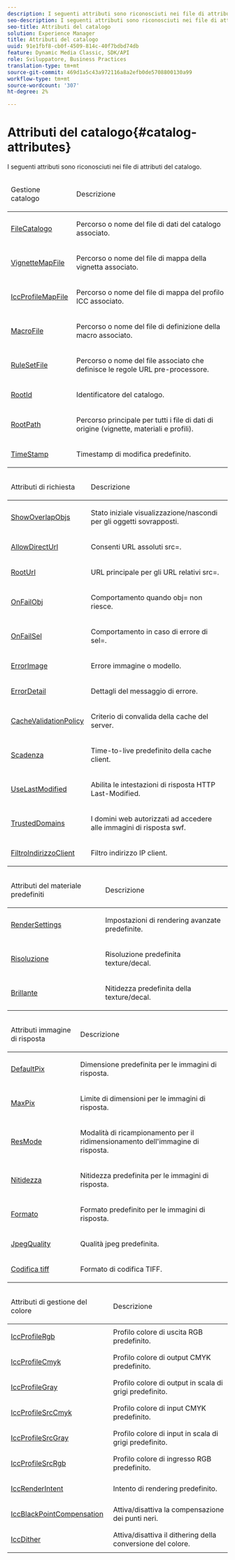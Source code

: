 ```yaml
---
description: I seguenti attributi sono riconosciuti nei file di attributi del catalogo.
seo-description: I seguenti attributi sono riconosciuti nei file di attributi del catalogo.
seo-title: Attributi del catalogo
solution: Experience Manager
title: Attributi del catalogo
uuid: 91e1fbf8-cb0f-4509-814c-40f7bdbd74db
feature: Dynamic Media Classic, SDK/API
role: Sviluppatore, Business Practices
translation-type: tm+mt
source-git-commit: 469d1a5c43a972116a8a2efb0de5708800130a99
workflow-type: tm+mt
source-wordcount: '307'
ht-degree: 2%

---
```



# Attributi del catalogo{#catalog-attributes}

I seguenti attributi sono riconosciuti nei file di attributi del catalogo.

<table id="simpletable_B838784803D34B0293D7F7C6131045D3"> 
 <thead class="sthead"> 
  <td class="stentry"> <p>Gestione catalogo </p></td> 
  <td class="stentry"> <p>Descrizione </p></td> 
 </thead> 
 <tr class="strow"> 
  <td class="stentry"> <p><a href="../../../../../ir-api/material-cat/image-rendering-api-ref/c-ir-material-catalog/c-ir-attributes-reference/r-ir-catalogfile.md#reference-dcd6a48569a148dabaf75e85190a1ea2" type="reference" format="dita" scope="local"> FileCatalogo</a> </p></td> 
  <td class="stentry"> <p>Percorso o nome del file di dati del catalogo associato. </p></td> 
 </tr> 
 <tr class="strow"> 
  <td class="stentry"> <p><a href="../../../../../ir-api/material-cat/image-rendering-api-ref/c-ir-material-catalog/c-ir-attributes-reference/r-ir-vignettemapfile.md#reference-ad2c6d08008d415b9f47da17bd3447d2" type="reference" format="dita" scope="local"> VignetteMapFile</a> </p> </td> 
  <td class="stentry"> <p>Percorso o nome del file di mappa della vignetta associato. </p></td> 
 </tr> 
 <tr class="strow"> 
  <td class="stentry"> <p><a href="../../../../../ir-api/material-cat/image-rendering-api-ref/c-ir-material-catalog/c-ir-attributes-reference/r-ir-iccprofilemapfile.md#reference-6b48159c50c548e697ff7365672a972e" type="reference" format="dita" scope="local"> IccProfileMapFile</a> </p></td> 
  <td class="stentry"> <p>Percorso o nome del file di mappa del profilo ICC associato. </p></td> 
 </tr> 
 <tr class="strow"> 
  <td class="stentry"> <p><a href="../../../../../ir-api/material-cat/image-rendering-api-ref/c-ir-material-catalog/c-ir-attributes-reference/r-ir-macrofile.md#reference-20d550f7841b4541ab69550519cdbef3" type="reference" format="dita" scope="local"> MacroFile  </a> </p> </td> 
  <td class="stentry"> <p>Percorso o nome del file di definizione della macro associato. </p></td> 
 </tr> 
 <tr class="strow"> 
  <td class="stentry"> <p><a href="../../../../../ir-api/material-cat/image-rendering-api-ref/c-ir-material-catalog/c-ir-attributes-reference/r-ir-rulesetfile.md#reference-8c49cc8f4e9b4f6f8c402a360cd00c68" type="reference" format="dita" scope="local"> RuleSetFile  </a> </p></td> 
  <td class="stentry"> <p>Percorso o nome del file associato che definisce le regole URL pre-processore. </p></td> 
 </tr> 
 <tr class="strow"> 
  <td class="stentry"> <p><a href="../../../../../ir-api/material-cat/image-rendering-api-ref/c-ir-material-catalog/c-ir-attributes-reference/r-ir-rootid.md#reference-54b42b7125824be593378c1accb70d5a" type="reference" format="dita" scope="local"> RootId  </a> </p></td> 
  <td class="stentry"> <p>Identificatore del catalogo. </p></td> 
 </tr> 
 <tr class="strow"> 
  <td class="stentry"> <p><a href="../../../../../ir-api/material-cat/image-rendering-api-ref/c-ir-material-catalog/c-ir-attributes-reference/r-ir-rootpath.md#reference-a4d7c96b62e14fcbad1740c702f160f3" type="reference" format="dita" scope="local"> RootPath  </a> </p></td> 
  <td class="stentry"> <p>Percorso principale per tutti i file di dati di origine (vignette, materiali e profili). </p></td> 
 </tr> 
 <tr class="strow"> 
  <td class="stentry"> <p><a href="../../../../../ir-api/material-cat/image-rendering-api-ref/c-ir-material-catalog/c-ir-attributes-reference/r-ir-timestamp.md#reference-8373ad4ee03d4e4b9a8fc96cf42b3181" type="reference" format="dita" scope="local"> TimeStamp  </a> </p></td> 
  <td class="stentry"> <p>Timestamp di modifica predefinito. </p></td> 
 </tr> 
</table>

<table id="simpletable_801279CD6FFB4D32A8EF1D92CE6E8F8F"> 
 <thead class="sthead"> 
  <td class="stentry"> <p>Attributi di richiesta </p></td> 
  <td class="stentry"> <p>Descrizione </p></td> 
 </thead> 
 <tr class="strow"> 
  <td class="stentry"> <p><a href="../../../../../ir-api/material-cat/image-rendering-api-ref/c-ir-material-catalog/c-ir-attributes-reference/r-ir-showoverlapobjs.md#reference-f96341e877fa475e8a246c6db1865bbf" type="reference" format="dita" scope="local"> ShowOverlapObjs  </a> </p></td> 
  <td class="stentry"> <p>Stato iniziale visualizzazione/nascondi per gli oggetti sovrapposti. </p></td> 
 </tr> 
 <tr class="strow"> 
  <td class="stentry"> <p><a href="../../../../../ir-api/material-cat/image-rendering-api-ref/c-ir-material-catalog/c-ir-attributes-reference/r-ir-allowdirecturls.md#reference-02000c0f3c494292bad8425d06268882" type="reference" format="dita" scope="local"> AllowDirectUrl</a> </p> </td> 
  <td class="stentry"> <p>Consenti URL assoluti <span class="codeph"> src=</span>. </p></td> 
 </tr> 
 <tr class="strow"> 
  <td class="stentry"> <p><a href="../../../../../ir-api/material-cat/image-rendering-api-ref/c-ir-material-catalog/c-ir-attributes-reference/r-ir-rooturl.md#reference-b8d706a573814802bd6794223cc78402" type="reference" format="dita" scope="local"> RootUrl  </a> </p></td> 
  <td class="stentry"> <p>URL principale per gli URL relativi <span class="codeph"> src=</span>. </p></td> 
 </tr> 
 <tr class="strow"> 
  <td class="stentry"> <p><a href="../../../../../ir-api/material-cat/image-rendering-api-ref/c-ir-material-catalog/c-ir-attributes-reference/r-ir-onfailobj.md#reference-4c6ba90418e84da5831f8573bbbf2c8d" type="reference" format="dita" scope="local"> OnFailObj  </a> </p></td> 
  <td class="stentry"> <p>Comportamento quando <span class="codeph"> obj=</span> non riesce. </p></td> 
 </tr> 
 <tr class="strow"> 
  <td class="stentry"> <p><a href="../../../../../ir-api/material-cat/image-rendering-api-ref/c-ir-material-catalog/c-ir-attributes-reference/r-ir-onfailsel.md#reference-f95e4a4a3c02412b87a2b0acca8a5513" type="reference" format="dita" scope="local"> OnFailSel  </a> </p></td> 
  <td class="stentry"> <p>Comportamento in caso di errore di <span class="codeph"> sel=</span>. </p></td> 
 </tr> 
 <tr class="strow"> 
  <td class="stentry"> <p><a href="../../../../../ir-api/material-cat/image-rendering-api-ref/c-ir-material-catalog/c-ir-attributes-reference/r-ir-errorimage.md#reference-b58bdaba96074c52802ca8dc54bfe2f0" type="reference" format="dita" scope="local"> ErrorImage  </a> </p></td> 
  <td class="stentry"> <p>Errore immagine o modello. </p></td> 
 </tr> 
 <tr class="strow"> 
  <td class="stentry"> <p><a href="../../../../../ir-api/material-cat/image-rendering-api-ref/c-ir-material-catalog/c-ir-attributes-reference/r-ir-errordetail.md#reference-123b56eed6cf49cea6e0490672b7c53b" type="reference" format="dita" scope="local"> ErrorDetail  </a> </p></td> 
  <td class="stentry"> <p>Dettagli del messaggio di errore. </p></td> 
 </tr> 
 <tr class="strow"> 
  <td class="stentry"> <p><a href="../../../../../ir-api/material-cat/image-rendering-api-ref/c-ir-material-catalog/c-ir-attributes-reference/r-ir-cachevalidationpolicy.md#reference-2d71679733474d8aa116db6ceba87fa4" type="reference" format="dita" scope="local"> CacheValidationPolicy  </a> </p></td> 
  <td class="stentry"> <p>Criterio di convalida della cache del server. </p></td> 
 </tr> 
 <tr class="strow"> 
  <td class="stentry"> <p><a href="../../../../../ir-api/material-cat/image-rendering-api-ref/c-ir-material-catalog/c-ir-attributes-reference/r-ir-expiration.md#reference-0f68ad8199c64bd4bc8d27dd78b7d996" type="reference" format="dita" scope="local"> Scadenza  </a> </p></td> 
  <td class="stentry"> <p>Time-to-live predefinito della cache client. </p></td> 
 </tr> 
 <tr class="strow"> 
  <td class="stentry"> <p><a href="../../../../../ir-api/material-cat/image-rendering-api-ref/c-ir-material-catalog/c-ir-attributes-reference/r-ir-uselastmodified.md#reference-d2ab628c9e004fedbd38324866dbca1d" type="reference" format="dita" scope="local"> UseLastModified  </a> </p></td> 
  <td class="stentry"> <p>Abilita le intestazioni di risposta HTTP Last-Modified. </p></td> 
 </tr> 
 <tr class="strow"> 
  <td class="stentry"> <p><a href="../../../../../ir-api/material-cat/image-rendering-api-ref/c-ir-material-catalog/c-ir-attributes-reference/r-ir-trusteddomains.md#reference-f3570e0b6d8e444093b738d892c0818d" type="reference" format="dita" scope="local"> TrustedDomains  </a> </p> </td> 
  <td class="stentry"> <p>I domini web autorizzati ad accedere alle immagini di risposta <span class="filepath"> swf</span>. </p></td> 
 </tr> 
 <tr class="strow"> 
  <td class="stentry"> <p><a href="../../../../../ir-api/material-cat/image-rendering-api-ref/c-ir-material-catalog/c-ir-attributes-reference/r-ir-clientaddressfilter.md#reference-52a541cec0b0424faf263d1fb4946b5f" type="reference" format="dita" scope="local"> FiltroIndirizzoClient  </a> </p></td> 
  <td class="stentry"> <p>Filtro indirizzo IP client. </p></td> 
 </tr> 
</table>

<table id="simpletable_44FF24C05791420F9B5EDA481D49EF87"> 
 <thead class="sthead"> 
  <td class="stentry"> <p>Attributi del materiale predefiniti </p></td> 
  <td class="stentry"> <p>Descrizione </p></td> 
 </thead> 
 <tr class="strow"> 
  <td class="stentry"> <p><a href="../../../../../ir-api/material-cat/image-rendering-api-ref/c-ir-material-catalog/c-ir-attributes-reference/r-ir-rendersettings.md#reference-f3ae5e18095d40b2a8edef957dd82fbd" type="reference" format="dita" scope="local"> RenderSettings  </a> </p></td> 
  <td class="stentry"> <p>Impostazioni di rendering avanzate predefinite. </p></td> 
 </tr> 
 <tr class="strow"> 
  <td class="stentry"> <p><a href="../../../../../ir-api/material-cat/image-rendering-api-ref/c-ir-material-catalog/c-ir-attributes-reference/r-ir-resolution.md#reference-09fe14e6bfbf4db6b7f4369fffecc806" type="reference" format="dita" scope="local"> Risoluzione </a> </p></td> 
  <td class="stentry"> <p>Risoluzione predefinita texture/decal. </p></td> 
 </tr> 
 <tr class="strow"> 
  <td class="stentry"> <p><a href="../../../../../ir-api/material-cat/image-rendering-api-ref/c-ir-material-catalog/c-ir-attributes-reference/r-ir-cat-sharp.md#reference-c706450cf95347f98f86c696f9167297" type="reference" format="dita" scope="local"> Brillante  </a> </p></td> 
  <td class="stentry"> <p>Nitidezza predefinita della texture/decal. </p></td> 
 </tr> 
</table>

<table id="simpletable_C26EE9BA4B1744CFA605C9AEDF238089"> 
 <thead class="sthead"> 
  <td class="stentry"> <p>Attributi immagine di risposta </p></td> 
  <td class="stentry"> <p>Descrizione </p></td> 
 </thead> 
 <tr class="strow"> 
  <td class="stentry"> <p><a href="../../../../../ir-api/material-cat/image-rendering-api-ref/c-ir-material-catalog/c-ir-attributes-reference/r-ir-defaultpix.md#reference-102c98f9b5d24d2aaaeb756653fb0e6f" type="reference" format="dita" scope="local"> DefaultPix  </a> </p></td> 
  <td class="stentry"> <p>Dimensione predefinita per le immagini di risposta. </p></td> 
 </tr> 
 <tr class="strow"> 
  <td class="stentry"> <p><a href="../../../../../ir-api/material-cat/image-rendering-api-ref/c-ir-material-catalog/c-ir-attributes-reference/r-ir-maxpix.md#reference-569f186bbc2840a6bd3cffa8ff3e7657" type="reference" format="dita" scope="local"> MaxPix  </a> </p></td> 
  <td class="stentry"> <p>Limite di dimensioni per le immagini di risposta. </p></td> 
 </tr> 
 <tr class="strow"> 
  <td class="stentry"> <p><a href="../../../../../ir-api/material-cat/image-rendering-api-ref/c-ir-material-catalog/c-ir-attributes-reference/r-ir-cat-resmode.md#reference-fdca7eb6d5104fdeae9d6ac42251db82" type="reference" format="dita" scope="local"> ResMode  </a> </p></td> 
  <td class="stentry"> <p>Modalità di ricampionamento per il ridimensionamento dell'immagine di risposta. </p></td> 
 </tr> 
 <tr class="strow"> 
  <td class="stentry"> <p><a href="../../../../../ir-api/material-cat/image-rendering-api-ref/c-ir-material-catalog/c-ir-attributes-reference/r-ir-cat-sharpen.md#reference-18df922f3a3f403a97ccaaa15042e30a" type="reference" format="dita" scope="local"> Nitidezza </a> </p></td> 
  <td class="stentry"> <p>Nitidezza predefinita per le immagini di risposta. </p></td> 
 </tr> 
 <tr class="strow"> 
  <td class="stentry"> <p><a href="../../../../../ir-api/material-cat/image-rendering-api-ref/c-ir-material-catalog/c-ir-attributes-reference/r-ir-format.md#reference-da5207242f1c4f1c8fa4df6027121ff2" type="reference" format="dita" scope="local"> Formato </a> </p></td> 
  <td class="stentry"> <p>Formato predefinito per le immagini di risposta. </p></td> 
 </tr> 
 <tr class="strow"> 
  <td class="stentry"> <p><a href="../../../../../ir-api/material-cat/image-rendering-api-ref/c-ir-material-catalog/c-ir-attributes-reference/r-ir-jpegquality.md#reference-d86fc5ad18bb436891efdbe1f98fea50" type="reference" format="dita" scope="local"> JpegQuality  </a> </p></td> 
  <td class="stentry"> <p>Qualità jpeg predefinita. </p></td> 
 </tr> 
 <tr class="strow"> 
  <td class="stentry"> <p><a href="../../../../../ir-api/material-cat/image-rendering-api-ref/c-ir-material-catalog/c-ir-attributes-reference/r-ir-tiffencoding.md#reference-a3425191166042d59db766c468857d0e" type="reference" format="dita" scope="local"> Codifica tiff  </a> </p></td> 
  <td class="stentry"> <p>Formato di codifica TIFF. </p></td> 
 </tr> 
</table>

<table id="simpletable_8B3B053395D340A6AEEFE7BD90059FC5"> 
 <thead class="sthead"> 
  <td class="stentry"> <p>Attributi di gestione del colore </p></td> 
  <td class="stentry"> <p>Descrizione </p></td> 
 </thead> 
 <tr class="strow"> 
  <td class="stentry"> <p><a href="../../../../../ir-api/material-cat/image-rendering-api-ref/c-ir-material-catalog/c-ir-attributes-reference/r-ir-iccprofilergb.md#reference-cdaad25b155646ffa382d722fd324b30" type="reference" format="dita" scope="local"> IccProfileRgb  </a> </p></td> 
  <td class="stentry"> Profilo colore di uscita RGB predefinito.</td> 
 </tr> 
 <tr class="strow"> 
  <td class="stentry"> <p><a href="../../../../../ir-api/material-cat/image-rendering-api-ref/c-ir-material-catalog/c-ir-attributes-reference/r-ir-iccprofilecmyk.md#reference-55aead2d924847ffbd1be4c46add7127" type="reference" format="dita" scope="local"> IccProfileCmyk  </a> </p></td> 
  <td class="stentry"> Profilo colore di output CMYK predefinito.</td> 
 </tr> 
 <tr class="strow"> 
  <td class="stentry"> <p><a href="../../../../../ir-api/material-cat/image-rendering-api-ref/c-ir-material-catalog/c-ir-attributes-reference/r-ir-iccprofilegray.md#reference-712f1d0dcca748df9aaf495681bb39e6" type="reference" format="dita" scope="local"> IccProfileGray  </a> </p></td> 
  <td class="stentry"> Profilo colore di output in scala di grigi predefinito.</td> 
 </tr> 
 <tr class="strow"> 
  <td class="stentry"> <p><a href="../../../../../ir-api/material-cat/image-rendering-api-ref/c-ir-material-catalog/c-ir-attributes-reference/r-ir-iccprofilesrccmyk.md#reference-0256cae955404ebc92d5d0d1fa095ea2" type="reference" format="dita" scope="local"> IccProfileSrcCmyk  </a> </p></td> 
  <td class="stentry"> Profilo colore di input CMYK predefinito.</td> 
 </tr> 
 <tr class="strow"> 
  <td class="stentry"> <p><a href="../../../../../ir-api/material-cat/image-rendering-api-ref/c-ir-material-catalog/c-ir-attributes-reference/r-ir-iccprofilesrcgray.md#reference-a2abcd4aa5864738bbea8f55706deaf2" type="reference" format="dita" scope="local"> IccProfileSrcGray  </a> </p></td> 
  <td class="stentry"> Profilo colore di input in scala di grigi predefinito.</td> 
 </tr> 
 <tr class="strow"> 
  <td class="stentry"> <p><a href="../../../../../ir-api/material-cat/image-rendering-api-ref/c-ir-material-catalog/c-ir-attributes-reference/r-ir-iccprofilesrcrgb.md#reference-2fb0f7cfc6e74813b82cd98ae165bd49" type="reference" format="dita" scope="local"> IccProfileSrcRgb  </a> </p></td> 
  <td class="stentry"> Profilo colore di ingresso RGB predefinito.</td> 
 </tr> 
 <tr class="strow"> 
  <td class="stentry"> <p><a href="../../../../../ir-api/material-cat/image-rendering-api-ref/c-ir-material-catalog/c-ir-attributes-reference/r-ir-iccrenderintent.md#reference-3b80b7a4c25545a593c5076f318b5c40" type="reference" format="dita" scope="local"> IccRenderIntent  </a> </p> </td> 
  <td class="stentry"> Intento di rendering predefinito.</td> 
 </tr> 
 <tr class="strow"> 
  <td class="stentry"> <p><a href="../../../../../ir-api/material-cat/image-rendering-api-ref/c-ir-material-catalog/c-ir-attributes-reference/r-ir-iccblackpointcompensation.md#reference-d939b0cdf6564baaa88deb1059e3b7f0" type="reference" format="dita" scope="local"> IccBlackPointCompensation  </a> </p> </td> 
  <td class="stentry"> Attiva/disattiva la compensazione dei punti neri.</td> 
 </tr> 
 <tr class="strow"> 
  <td class="stentry"> <p><a href="../../../../../ir-api/material-cat/image-rendering-api-ref/c-ir-material-catalog/c-ir-attributes-reference/r-ir-iccdither.md#reference-019855df56fe4df9b7dde9e3acd11460" type="reference" format="dita" scope="local"> IccDither  </a> </p></td> 
  <td class="stentry"> Attiva/disattiva il dithering della conversione del colore.</td> 
 </tr> 
</table>

